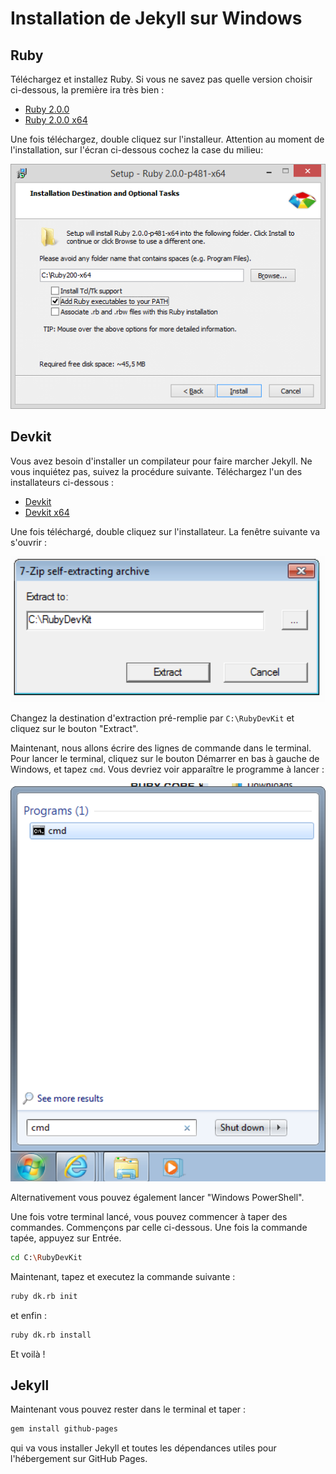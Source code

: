 # Installation de Jekyll sur Windows

## Ruby

Téléchargez et installez Ruby. Si vous ne savez pas quelle version choisir
ci-dessous, la première ira très bien :

- [Ruby 2.0.0](http://dl.bintray.com/oneclick/rubyinstaller/rubyinstaller-2.0.0-p481.exe?direct)
- [Ruby 2.0.0 x64](http://dl.bintray.com/oneclick/rubyinstaller/rubyinstaller-2.0.0-p481-x64.exe?direct)

Une fois téléchargez, double cliquez sur l'installeur. Attention au moment de l'installation,
sur l'écran ci-dessous cochez la case du milieu:

![](images/windows-ruby-path.png)

## Devkit

Vous avez besoin d'installer un compilateur pour faire marcher Jekyll. Ne vous inquiétez pas,
suivez la procédure suivante. Téléchargez l'un des installateurs ci-dessous :

- [Devkit](http://cdn.rubyinstaller.org/archives/devkits/DevKit-mingw64-32-4.7.2-20130224-1151-sfx.exe)
- [Devkit x64](http://cdn.rubyinstaller.org/archives/devkits/DevKit-mingw64-64-4.7.2-20130224-1432-sfx.exe)

Une fois téléchargé, double cliquez sur l'installateur. La fenêtre suivante va s'ouvrir :

![](images/windows-ruby-devkit.png)

Changez la destination d'extraction pré-remplie par `C:\RubyDevKit` et cliquez sur le bouton "Extract".

Maintenant, nous allons écrire des lignes de commande dans le terminal. Pour lancer le terminal, cliquez sur le bouton Démarrer en bas à gauche de Windows, et tapez `cmd`. Vous devriez voir apparaître le programme à lancer :

![](images/windows-run-cmd.png)

Alternativement vous pouvez également lancer "Windows PowerShell".

Une fois votre terminal lancé, vous pouvez commencer à taper des commandes. Commençons par
celle ci-dessous. Une fois la commande tapée, appuyez sur Entrée.

```bash
cd C:\RubyDevKit
```

Maintenant, tapez et executez la commande suivante :

```bash
ruby dk.rb init
```

et enfin :

```bash
ruby dk.rb install
```

Et voilà !

## Jekyll

Maintenant vous pouvez rester dans le terminal et taper :

```bash
gem install github-pages
```

qui va vous installer Jekyll et toutes les dépendances utiles pour l'hébergement sur GitHub Pages.

